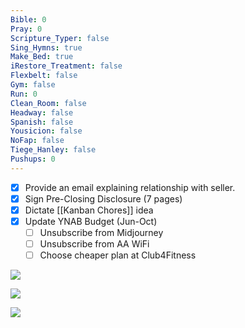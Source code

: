 ```yaml
---
Bible: 0
Pray: 0
Scripture_Typer: false
Sing_Hymns: true
Make_Bed: true
iRestore_Treatment: false
Flexbelt: false
Gym: false
Run: 0
Clean_Room: false
Headway: false
Spanish: false
Yousicion: false
NoFap: false
Tiege_Hanley: false
Pushups: 0
---
```


- [x] Provide an email explaining relationship with seller.
- [x] Sign Pre-Closing Disclosure (7 pages)
- [x] Dictate [[Kanban Chores]] idea
- [x] Update YNAB Budget (Jun-Oct)
	- [ ] Unsubscribe from Midjourney
	- [ ] Unsubscribe from AA WiFi
	- [ ] Choose cheaper plan at Club4Fitness 

![](https://i.imgur.com/hSs7gao.png)

![](https://i.imgur.com/7RPDKAf.png)

![](https://i.imgur.com/yRJSvHk.png)
